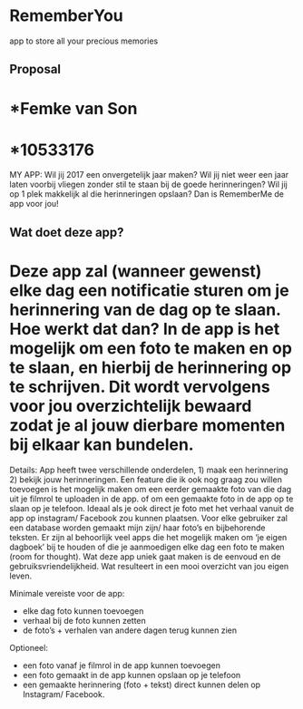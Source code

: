 # RememberYou
app to store all your precious memories 

## Proposal 
# *Femke van Son 
# *10533176

MY APP: 
Wil jij 2017 een onvergetelijk jaar maken? Wil jij niet weer een jaar laten voorbij vliegen zonder stil te staan bij de goede herinneringen? Wil jij op 1 plek makkelijk al die herinneringen opslaan? Dan is RememberMe de app voor jou! 

## Wat doet deze app? 
# Deze app zal (wanneer gewenst) elke dag een notificatie sturen om je herinnering van de dag op te slaan. Hoe werkt dat dan? In de app is het mogelijk om een foto te maken en op te slaan, en hierbij de herinnering op te schrijven. Dit wordt vervolgens voor jou overzichtelijk bewaard zodat je al jouw dierbare momenten bij elkaar kan bundelen. 

Details: 
App heeft twee verschillende onderdelen, 1) maak een herinnering 2) bekijk jouw herinneringen. Een feature die ik ook nog graag zou willen toevoegen is het mogelijk maken om een eerder gemaakte foto van die dag uit je filmrol te uploaden in de app. of om een gemaakte foto in de app op te slaan op je telefoon. Ideaal als je ook direct je foto met het verhaal vanuit de app op instagram/ Facebook zou kunnen plaatsen. 
Voor elke gebruiker zal een database worden gemaakt mijn zijn/ haar foto’s en bijbehorende teksten.
Er zijn al behoorlijk veel apps die het mogelijk maken om ‘je eigen dagboek’ bij te houden of die je aanmoedigen elke dag een foto te maken (room for thought). Wat deze app uniek gaat maken is de eenvoud en de gebruiksvriendelijkheid. Wat resulteert in een mooi overzicht van jou eigen leven. 

Minimale vereiste voor de app: 
* elke dag foto kunnen toevoegen 
* verhaal bij de foto kunnen zetten 
* de foto’s + verhalen van andere dagen terug kunnen zien 

Optioneel: 
* een foto vanaf je filmrol in de app kunnen toevoegen 
* een foto gemaakt in de app kunnen opslaan op je telefoon 
* een gemaakte herinnering (foto + tekst) direct kunnen delen op Instagram/ Facebook. 
